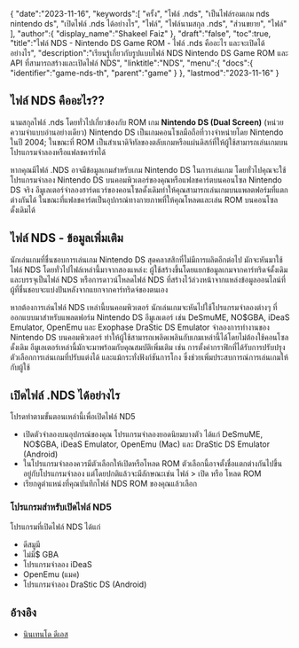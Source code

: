 {
   "date":"2023-11-16",
   "keywords":[
"ครั้ง",
"ไฟล์ .nds",
"เป็นไฟล์รอมเกม nds nintendo ds",
"เปิดไฟล์ .nds ได้อย่างไร",
"ไฟล์",
"ไฟล์นามสกุล .nds",
"ส่วนขยาย",
"ไฟล์"
],
   "author":{
      "display_name":"Shakeel Faiz"
},
   "draft":"false",
   "toc":true,
   "title":"ไฟล์ NDS - Nintendo DS Game ROM - ไฟล์ .nds คืออะไร และจะเปิดได้อย่างไร",
   "description":"เรียนรู้เกี่ยวกับรูปแบบไฟล์ NDS Nintendo DS Game ROM และ API ที่สามารถสร้างและเปิดไฟล์ NDS",
   "linktitle":"NDS",
   "menu":{
      "docs":{
         "identifier":"game-nds-th",
         "parent":"game"
}
},
   "lastmod":"2023-11-16"
}

## ไฟล์ NDS คืออะไร??

นามสกุลไฟล์ .nds โดยทั่วไปเกี่ยวข้องกับ ROM เกม **Nintendo DS (Dual Screen)** (หน่วยความจำแบบอ่านอย่างเดียว) Nintendo DS เป็นเกมคอนโซลมือถือที่วางจำหน่ายโดย Nintendo ในปี 2004; ในขณะที่ ROM เป็นสำเนาดิจิทัลของตลับเกมหรือแผ่นดิสก์ที่ให้ผู้ใช้สามารถเล่นเกมบนโปรแกรมจำลองหรือแฟลชคาร์ทได้

หากคุณมีไฟล์ .NDS อาจมีข้อมูลเกมสำหรับเกม Nintendo DS ในการเล่นเกม โดยทั่วไปคุณจะใช้โปรแกรมจำลอง Nintendo DS บนคอมพิวเตอร์ของคุณหรือแฟลชคาร์ตบนคอนโซล Nintendo DS จริง อีมูเลเตอร์จำลองฮาร์ดแวร์ของคอนโซลดั้งเดิมทำให้คุณสามารถเล่นเกมบนแพลตฟอร์มที่แตกต่างกันได้ ในขณะที่แฟลชคาร์ตเป็นอุปกรณ์ทางกายภาพที่ให้คุณโหลดและเล่น ROM บนคอนโซลดั้งเดิมได้

## ไฟล์ NDS - ข้อมูลเพิ่มเติม

นักเล่นเกมที่ชื่นชอบการเล่นเกม Nintendo DS สุดคลาสสิกที่ไม่มีการผลิตอีกต่อไป มักจะหันมาใช้ไฟล์ NDS โดยทั่วไปไฟล์เหล่านี้มาจากสองแหล่ง: ผู้ใช้สร้างขึ้นโดยแยกข้อมูลเกมจากคาร์ทริดจ์ดั้งเดิมและบรรจุเป็นไฟล์ NDS หรือการดาวน์โหลดไฟล์ NDS ที่สร้างไว้ล่วงหน้าจากแหล่งข้อมูลออนไลน์ที่ผู้ที่ชื่นชอบจะแบ่งปันหลังจากแยกจากคาร์ทริดจ์ของตนเอง

หากต้องการเล่นไฟล์ NDS เหล่านี้บนคอมพิวเตอร์ นักเล่นเกมจะหันไปใช้โปรแกรมจำลองต่างๆ ที่ออกแบบมาสำหรับแพลตฟอร์ม Nintendo DS อีมูเลเตอร์ เช่น DeSmuME, NO$GBA, iDeaS Emulator, OpenEmu และ Exophase DraStic DS Emulator จำลองการทำงานของ Nintendo DS บนคอมพิวเตอร์ ทำให้ผู้ใช้สามารถเพลิดเพลินกับเกมเหล่านี้ได้โดยไม่ต้องใช้คอนโซลดั้งเดิม อีมูเลเตอร์เหล่านี้มักจะมาพร้อมกับคุณสมบัติเพิ่มเติม เช่น การตั้งค่ากราฟิกที่ได้รับการปรับปรุง ตัวเลือกการเล่นเกมที่ปรับแต่งได้ และแม้กระทั่งฟังก์ชันการโกง ซึ่งช่วยเพิ่มประสบการณ์การเล่นเกมให้กับผู้ใช้

## เปิดไฟล์ .NDS ได้อย่างไร

โปรดทำตามขั้นตอนเหล่านี้เพื่อเปิดไฟล์ ND5

- เปิดตัวจำลองบนอุปกรณ์ของคุณ โปรแกรมจำลองยอดนิยมบางตัว ได้แก่ DeSmuME, NO$GBA, iDeaS Emulator, OpenEmu (Mac) และ DraStic DS Emulator (Android)
- ในโปรแกรมจำลองควรมีตัวเลือกให้เปิดหรือโหลด ROM ตัวเลือกนี้อาจตั้งชื่อแตกต่างกันไปขึ้นอยู่กับโปรแกรมจำลอง แต่โดยปกติแล้วจะมีลักษณะเช่น ไฟล์ > เปิด หรือ โหลด ROM
- เรียกดูตำแหน่งที่คุณบันทึกไฟล์ NDS ROM ของคุณแล้วเลือก

### โปรแกรมสำหรับเปิดไฟล์ ND5

โปรแกรมที่เปิดไฟล์ NDS ได้แก่

- ดีสมูมี
- ไม่มี$ GBA
- โปรแกรมจำลอง iDeaS
- OpenEmu (แมค)
- โปรแกรมจำลอง DraStic DS (Android)

## อ้างอิง
* [นินเทนโด ดีเอส](https://en.wikipedia.org/wiki/Nintendo_DS)


